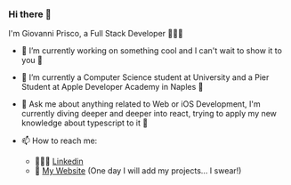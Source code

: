 ### Hi there 👋

I'm Giovanni Prisco, a Full Stack Developer 👨🏻‍💻

- 🔭 I’m currently working on something cool and I can't wait to show it to you 🤩

- 🌱 I’m currently a Computer Science student at University and a Pier Student at Apple Developer Academy in Naples 🍎

- 💬 Ask me about anything related to Web or iOS Development, I'm currently diving deeper and deeper into react, trying to apply my new knowledge about typescript to it 🚀

- 📫 How to reach me: 
  - 👨🏻‍💻 [Linkedin](https://www.linkedin.com/in/priscogiovanni/)
  - 🚀 [My Website](https://gprisco.github.io/portfolio/#/) (One day I will add my projects... I swear!)
